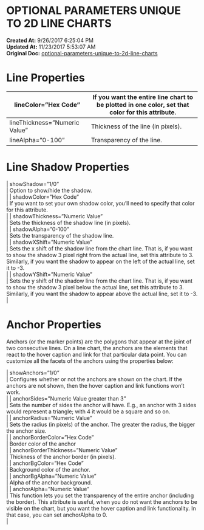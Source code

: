 # OPTIONAL PARAMETERS UNIQUE TO 2D LINE CHARTS

**Created At:** 9/26/2017 6:25:04 PM  
**Updated At:** 11/23/2017 5:53:07 AM  
**Original Doc:** [optional-parameters-unique-to-2d-line-charts](https://docs.zumasys.com/36577-mv-dashboard/optional-parameters-unique-to-2d-line-charts)  


# Line Properties


| lineColor=”Hex Code”<br> | If you want the entire line chart to be plotted in one color, set that color for this attribute.<br> |
| --- | --- |
| lineThickness=”Numeric Value”<br> | Thickness of the line (in pixels).<br> |
| lineAlpha=”0-100”<br> | Transparency of the line.<br> |




# Line Shadow Properties


| showShadow=”1/0”<br> | Option to show/hide the shadow.<br> |
| shadowColor=”Hex Code”<br> | If you want to set your own shadow color, you’ll need to specify that color for this attribute.<br> |
| shadowThickness=”Numeric Value”<br> | Sets the thickness of the shadow line (in pixels).<br> |
| shadowAlpha=”0-100”<br> | Sets the transparency of the shadow line.<br> |
| shadowXShift=”Numeric Value”<br> | Sets the x shift of the shadow line from the chart line. That is, if you want to show the shadow 3 pixel right from the actual line, set this attribute to 3. Similarly, if you want the shadow to appear on the left of the actual line, set it to -3.<br> |
| shadowYShift=”Numeric Value”<br> | Sets the y shift of the shadow line from the chart line. That is, if you want to show the shadow 3 pixel below the actual line, set this attribute to 3. Similarly, if you want the shadow to appear above the actual line, set it to -3.<br> |




# Anchor Properties

Anchors (or the marker points) are the polygons that appear at the joint of two consecutive lines. On a line chart, the anchors are the elements that react to the hover caption and link for that particular data point. You can customize all the facets of the anchors using the properties below:


| showAnchors=”1/0”<br> | Configures whether or not the anchors are shown on the chart. If the anchors are not shown, then the hover caption and link functions won’t work.<br> |
| anchorSides=”Numeric Value greater than 3”<br> | Sets the number of sides the anchor will have. E.g., an anchor with 3 sides would represent a triangle; with 4 it would be a square and so on.<br> |
| anchorRadius=”Numeric Value”<br> | Sets the radius (in pixels) of the anchor. The greater the radius, the bigger the anchor size.<br> |
| anchorBorderColor=”Hex Code”<br> | Border color of the anchor<br> |
| anchorBorderThickness=”Numeric Value”<br> | Thickness of the anchor border (in pixels).<br> |
| anchorBgColor=”Hex Code”<br> | Background color of the anchor.<br> |
| anchorBgAlpha=”Numeric Value”<br> | Alpha of the anchor background.<br> |
| anchorAlpha=”Numeric Value”<br> | This function lets you set the transparency of the entire anchor (including the border). This attribute is useful, when you do not want the anchors to be visible on the chart, but you want the hover caption and link functionality. In that case, you can set anchorAlpha to 0.<br> |

